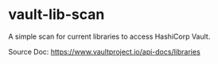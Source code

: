 # vault-lib-scan

A simple scan for current libraries to access HashiCorp Vault.

Source Doc: https://www.vaultproject.io/api-docs/libraries
